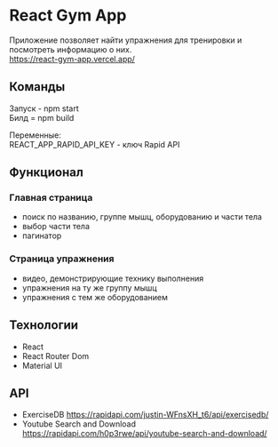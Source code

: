 # React Gym App

Приложение позволяет найти упражнения для тренировки и посмотреть информацию о них.  
https://react-gym-app.vercel.app/

## Команды

Запуск - npm start  
Билд = npm build

Переменные:  
REACT_APP_RAPID_API_KEY - ключ Rapid API

## Функционал

### Главная страница

- поиск по названию, группе мышц, оборудованию и части тела
- выбор части тела
- пагинатор

### Страница упражнения

- видео, демонстрирующие технику выполнения
- упражнения на ту же группу мышц
- упражнения с тем же оборудованием

## Технологии

- React
- React Router Dom
- Material UI

## API

- ExerciseDB https://rapidapi.com/justin-WFnsXH_t6/api/exercisedb/
- Youtube Search and Download https://rapidapi.com/h0p3rwe/api/youtube-search-and-download/
